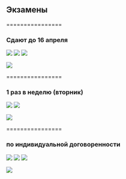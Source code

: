 ## Экзамены
================
### Сдают до 16 апреля

  [![](https://avatars2.githubusercontent.com/u/6639503?s=50)](https://github.com/leonidprokopovich) 
  [![](https://avatars0.githubusercontent.com/u/6037393?s=50)](https://github.com/VictorPetukhov) 
  [![](https://avatars0.githubusercontent.com/u/6639543?s=50)](https://github.com/EgorDergaew) 


![](http://shkolazhizni.ru/img/content/i13/13324.jpg)


================


### 1 раз в неделю (вторник)

  [![](https://avatars3.githubusercontent.com/u/6450286?s=50)](https://github.com/NikitaGolub)   [![](https://avatars1.githubusercontent.com/u/6061182?s=50)](https://github.com/GeorgeOvchinnikov) 

![](http://s58.radikal.ru/i161/1005/0d/8bc5828b7d22.gif)


================



### по индивидуальной договоренности

  [![](https://avatars0.githubusercontent.com/u/3833771?s=50)](https://github.com/PavelShalaginov)   [![](https://avatars1.githubusercontent.com/u/6498865?s=50)](https://github.com/MishaRubnicov)    [![](https://avatars0.githubusercontent.com/u/6568321?s=50)](https://github.com/TanyaPetrova)  

![](http://v.img.com.ua/b/300x200/c/b8/84c9889f0847f2b4f26fe3e40645eb8c.jpg)
